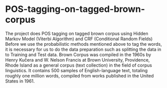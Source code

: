 # POS-tagging-on-tagged-brown-corpus
The project does POS tagging on tagged brown corpus using Hidden Markov Model (Viterbi Algorithm) and CRF (Conditional Random Fields)
Before we use the probabilistic methods mentioned above to tag the words, it is necessary for us to do the data preparation such as splitting the data in to Training and Test data. Brown Corpus was compiled in the 1960s by Henry Kučera and W. Nelson Francis at Brown University, Providence, Rhode Island as a general corpus (text collection) in the field of corpus linguistics. It contains 500 samples of English-language text, totaling roughly one million words, compiled from works published in the United States in 1961.
